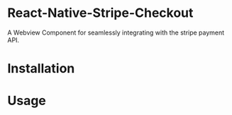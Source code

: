# React-Native-Stripe-Checkout
A Webview Component for seamlessly integrating with the stripe payment API. 

# Installation

# Usage
